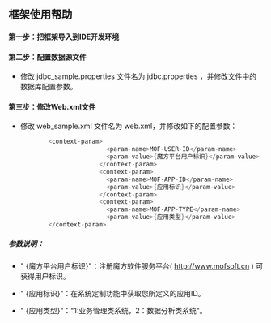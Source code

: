 ## 框架使用帮助

#### 第一步：把框架导入到IDE开发环境

#### 第二步：配置数据源文件

 * 修改  jdbc_sample.properties 文件名为  jdbc.properties ，并修改文件中的数据库配置参数。

#### 第三步：修改Web.xml文件

 * 修改 web_sample.xml 文件名为 web.xml，并修改如下的配置参数：
 
 ``` java
			<context-param>
						    <param-name>MOF-USER-ID</param-name>
						    <param-value>{魔方平台用户标识}</param-value>
						  </context-param>
						  <context-param>
						    <param-name>MOF-APP-ID</param-name>
						    <param-value>{应用标识}</param-value>
						  </context-param>
						  <context-param>
						    <param-name>MOF-APP-TYPE</param-name>
						    <param-value>{应用类型}</param-value>
			</context-param>
 ```
 
##### 参数说明：
 * " {魔方平台用户标识}"：注册魔方软件服务平台(  http://www.mofsoft.cn  ) 可获得用户标识。
 
 * " {应用标识}"：在系统定制功能中获取您所定义的应用ID。
 
 * " {应用类型}"："1:业务管理类系统，2：数据分析类系统"。
		
